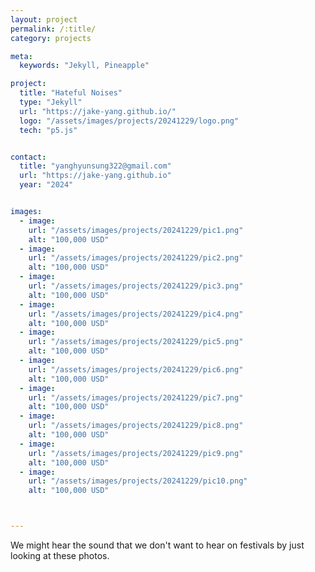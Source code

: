 ```yaml
---
layout: project
permalink: /:title/
category: projects

meta:
  keywords: "Jekyll, Pineapple"

project:
  title: "Hateful Noises"
  type: "Jekyll"
  url: "https://jake-yang.github.io/"
  logo: "/assets/images/projects/20241229/logo.png"
  tech: "p5.js"


contact:
  title: "yanghyunsung322@gmail.com"
  url: "https://jake-yang.github.io"
  year: "2024"


images:
  - image:
    url: "/assets/images/projects/20241229/pic1.png"
    alt: "100,000 USD"
  - image:
    url: "/assets/images/projects/20241229/pic2.png"
    alt: "100,000 USD"
  - image:
    url: "/assets/images/projects/20241229/pic3.png"
    alt: "100,000 USD"
  - image:
    url: "/assets/images/projects/20241229/pic4.png"
    alt: "100,000 USD"
  - image:
    url: "/assets/images/projects/20241229/pic5.png"
    alt: "100,000 USD"
  - image:
    url: "/assets/images/projects/20241229/pic6.png"
    alt: "100,000 USD"
  - image:
    url: "/assets/images/projects/20241229/pic7.png"
    alt: "100,000 USD"
  - image:
    url: "/assets/images/projects/20241229/pic8.png"
    alt: "100,000 USD"
  - image:
    url: "/assets/images/projects/20241229/pic9.png"
    alt: "100,000 USD"
  - image:
    url: "/assets/images/projects/20241229/pic10.png"
    alt: "100,000 USD"



---
```


We might hear the sound that we don't want to hear on festivals by just looking at these photos.


